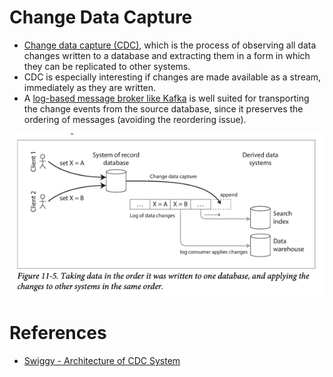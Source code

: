 # Change Data Capture
- [Change data capture (CDC)](https://en.wikipedia.org/wiki/Change_data_capture), which is the process of observing all data changes written to a database and extracting them in a form in which they can be replicated to other systems. 
- CDC is especially interesting if changes are made available as a stream, immediately as they are written.
- A [log-based message broker like Kafka](../../4_MessageBrokersEDA/Readme.md) is well suited for transporting the change events from the source database, since it preserves the ordering of messages (avoiding the reordering issue).

![img.png](cdc.png)

# References
- [Swiggy - Architecture of CDC System](https://bytes.swiggy.com/architecture-of-cdc-system-a975a081691f)